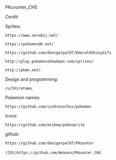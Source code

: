 PKcounter_CHS

Cerdit:


Sprites:

	https://www.serebii.net/
	
	https://pokemondb.net/
	
	https://github.com/danigarpal97/EmeraldShinyGifs
	
	http://play.pokemonshowdown.com/sprites/
	
	http://pkmn.net/
	
	
Design and programming:

	/u/Shiratama_
	
	
Pokemon names:

	https://github.com/sindresorhus/pokemon
	
	
Icons:

	https://github.com/msikma/pokesprite


github:

	https://github.com/danigarpal97/PKounter
	
	(汉化)https://github.com/Wokann/PKounter_CHS
